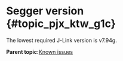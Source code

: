 # Segger version {#topic_pjx_ktw_g1c}

The lowest required J-Link version is v7.94g.

**Parent topic:**[Known issues](../topics/known_issues.md)

